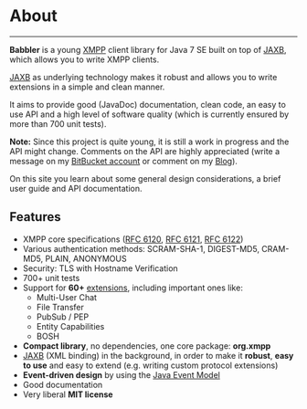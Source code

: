 # About
---

**Babbler** is a young [XMPP][XMPP] client library for Java 7 SE built on top of [JAXB][JAXB], which allows you to write XMPP clients.

[JAXB][JAXB] as underlying technology makes it robust and allows you to write extensions in a simple and clean manner.

It aims to provide good (JavaDoc) documentation, clean code, an easy to use API and a high level of software quality (which is currently ensured by more than 700 unit tests).

**Note:** Since this project is quite young, it is still a work in progress and the API might change. Comments on the API are highly appreciated (write a message on my [BitBucket account](https://bitbucket.org/sco0ter) or comment on my [Blog](http://babbler-xmpp.blogspot.de/)).

On this site you learn about some general design considerations, a brief user guide and API documentation.

## Features

* XMPP core specifications ([RFC 6120][RFC 6120], [RFC 6121][RFC 6121], [RFC 6122][RFC 6122])
* Various authentication methods: SCRAM-SHA-1, DIGEST-MD5, CRAM-MD5, PLAIN, ANONYMOUS
* Security: TLS with Hostname Verification
* 700+ unit tests
* Support for **60+** [extensions](http://xmpp.org/xmpp-protocols/xmpp-extensions/), including important ones like:
    * Multi-User Chat
    * File Transfer
    * PubSub / PEP
    * Entity Capabilities
    * BOSH
* **Compact library**, no dependencies, one core package: **org.xmpp**
* [JAXB][JAXB] (XML binding) in the background, in order to make it **robust**, **easy to use** and easy to extend (e.g. writing custom protocol extensions)
* **Event-driven design** by using the [Java Event Model](http://en.wikibooks.org/wiki/Java_Programming/Event_Handling)
* Good documentation
* Very liberal **MIT license**


[JAXB]: http://en.wikipedia.org/wiki/Java_Architecture_for_XML_Binding "Java Architecture for XML Binding"
[XMPP]: http://xmpp.org "eXtensible Messaging and Presence Protocol"
[RFC 6120]: http://xmpp.org/rfcs/rfc6120.html "Extensible Messaging and Presence Protocol (XMPP): Core"
[RFC 6121]: http://xmpp.org/rfcs/rfc6121.html "Extensible Messaging and Presence Protocol (XMPP): Instant Messaging and Presence"
[RFC 6122]: http://xmpp.org/rfcs/rfc6122.html "Extensible Messaging and Presence Protocol (XMPP): Address Format"